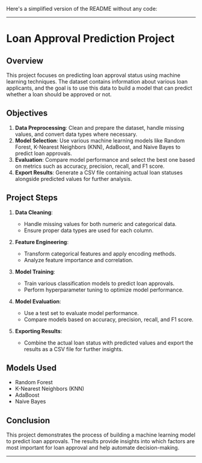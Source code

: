 Here's a simplified version of the README without any code:

---

# Loan Approval Prediction Project

## Overview

This project focuses on predicting loan approval status using machine learning techniques. The dataset contains information about various loan applicants, and the goal is to use this data to build a model that can predict whether a loan should be approved or not.

## Objectives

1. **Data Preprocessing**: Clean and prepare the dataset, handle missing values, and convert data types where necessary.
2. **Model Selection**: Use various machine learning models like Random Forest, K-Nearest Neighbors (KNN), AdaBoost, and Naive Bayes to predict loan approvals.
3. **Evaluation**: Compare model performance and select the best one based on metrics such as accuracy, precision, recall, and F1 score.
4. **Export Results**: Generate a CSV file containing actual loan statuses alongside predicted values for further analysis.

## Project Steps

1. **Data Cleaning**: 
   - Handle missing values for both numeric and categorical data.
   - Ensure proper data types are used for each column.
   
2. **Feature Engineering**:
   - Transform categorical features and apply encoding methods.
   - Analyze feature importance and correlation.

3. **Model Training**:
   - Train various classification models to predict loan approvals.
   - Perform hyperparameter tuning to optimize model performance.

4. **Model Evaluation**:
   - Use a test set to evaluate model performance.
   - Compare models based on accuracy, precision, recall, and F1 score.

5. **Exporting Results**:
   - Combine the actual loan status with predicted values and export the results as a CSV file for further insights.

## Models Used

- Random Forest
- K-Nearest Neighbors (KNN)
- AdaBoost
- Naive Bayes

## Conclusion

This project demonstrates the process of building a machine learning model to predict loan approvals. The results provide insights into which factors are most important for loan approval and help automate decision-making.

---

